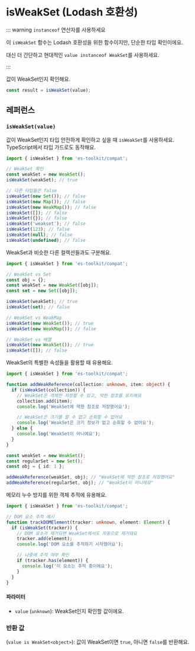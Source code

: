 # isWeakSet (Lodash 호환성)

::: warning `instanceof` 연산자를 사용하세요

이 `isWeakSet` 함수는 Lodash 호환성을 위한 함수이지만, 단순한 타입 확인이에요.

대신 더 간단하고 현대적인 `value instanceof WeakSet`를 사용하세요.

:::

값이 WeakSet인지 확인해요.

```typescript
const result = isWeakSet(value);
```

## 레퍼런스

### `isWeakSet(value)`

값이 WeakSet인지 타입 안전하게 확인하고 싶을 때 `isWeakSet`를 사용하세요. TypeScript에서 타입 가드로도 동작해요.

```typescript
import { isWeakSet } from 'es-toolkit/compat';

// WeakSet 확인
const weakSet = new WeakSet();
isWeakSet(weakSet); // true

// 다른 타입들은 false
isWeakSet(new Set()); // false
isWeakSet(new Map()); // false
isWeakSet(new WeakMap()); // false
isWeakSet([]); // false
isWeakSet({}); // false
isWeakSet('weakset'); // false
isWeakSet(123); // false
isWeakSet(null); // false
isWeakSet(undefined); // false
```

WeakSet과 비슷한 다른 컬렉션들과도 구분해요.

```typescript
import { isWeakSet } from 'es-toolkit/compat';

// WeakSet vs Set
const obj = {};
const weakSet = new WeakSet([obj]);
const set = new Set([obj]);

isWeakSet(weakSet); // true
isWeakSet(set); // false

// WeakSet vs WeakMap
isWeakSet(new WeakSet()); // true
isWeakSet(new WeakMap()); // false

// WeakSet vs 배열
isWeakSet(new WeakSet()); // true
isWeakSet([]); // false
```

WeakSet의 특별한 속성들을 활용할 때 유용해요.

```typescript
import { isWeakSet } from 'es-toolkit/compat';

function addWeakReference(collection: unknown, item: object) {
  if (isWeakSet(collection)) {
    // WeakSet은 객체만 저장할 수 있고, 약한 참조를 유지해요
    collection.add(item);
    console.log('WeakSet에 약한 참조로 저장했어요');

    // WeakSet은 크기를 알 수 없고 순회할 수 없어요
    console.log('WeakSet은 크기 정보가 없고 순회할 수 없어요');
  } else {
    console.log('WeakSet이 아니에요');
  }
}

const weakSet = new WeakSet();
const regularSet = new Set();
const obj = { id: 1 };

addWeakReference(weakSet, obj); // "WeakSet에 약한 참조로 저장했어요"
addWeakReference(regularSet, obj); // "WeakSet이 아니에요"
```

메모리 누수 방지를 위한 객체 추적에 유용해요.

```typescript
import { isWeakSet } from 'es-toolkit/compat';

// DOM 요소 추적 예시
function trackDOMElement(tracker: unknown, element: Element) {
  if (isWeakSet(tracker)) {
    // DOM 요소가 제거되면 WeakSet에서도 자동으로 제거돼요
    tracker.add(element);
    console.log('DOM 요소를 추적하기 시작했어요');

    // 나중에 추적 여부 확인
    if (tracker.has(element)) {
      console.log('이 요소는 추적 중이에요');
    }
  }
}
```

#### 파라미터

- `value` (`unknown`): WeakSet인지 확인할 값이에요.

### 반환 값

(`value is WeakSet<object>`): 값이 WeakSet이면 `true`, 아니면 `false`를 반환해요.
